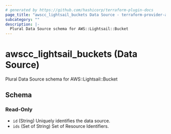 ```yaml
---
# generated by https://github.com/hashicorp/terraform-plugin-docs
page_title: "awscc_lightsail_buckets Data Source - terraform-provider-awscc"
subcategory: ""
description: |-
  Plural Data Source schema for AWS::Lightsail::Bucket
---
```


# awscc_lightsail_buckets (Data Source)

Plural Data Source schema for AWS::Lightsail::Bucket



<!-- schema generated by tfplugindocs -->
## Schema

### Read-Only

- `id` (String) Uniquely identifies the data source.
- `ids` (Set of String) Set of Resource Identifiers.
